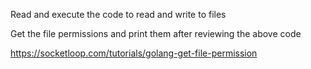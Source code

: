 Read and execute the code to read and write to files

Get the file permissions and print them after reviewing the above code

https://socketloop.com/tutorials/golang-get-file-permission

